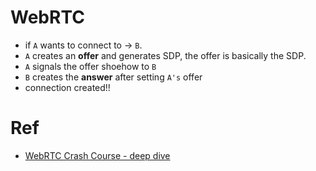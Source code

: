 # WebRTC 
- if `A` wants to connect to -> `B`.
- `A` creates an **offer** and generates SDP, the offer is basically the SDP.
- `A` signals the offer shoehow to `B`
- `B` creates the **answer** after setting `A's` offer
- connection created!!

# Ref
- [WebRTC Crash Course - deep dive](https://youtu.be/FExZvpVvYxA)